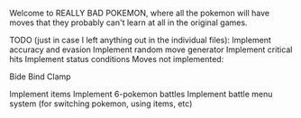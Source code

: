 Welcome to REALLY BAD POKEMON, where all the pokemon will have
moves that they probably can't learn at all in the original games.

TODO (just in case I left anything out in the individual files):
Implement accuracy and evasion
Implement random move generator
Implement critical hits
Implement status conditions
Moves not implemented:

Bide
Bind
Clamp

Implement items
Implement 6-pokemon battles
Implement battle menu system (for switching pokemon, using items, etc)